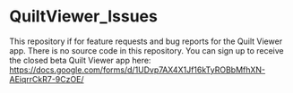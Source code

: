 # QuiltViewer_Issues
This repository if for feature requests and bug reports for the Quilt Viewer app. There is no source code in this repository. You can sign up to receive the closed beta Quilt Viewer app here: https://docs.google.com/forms/d/1UDvp7AX4X1Jf16kTyROBbMfhXN-AEiqrrCkR7-9CzOE/
